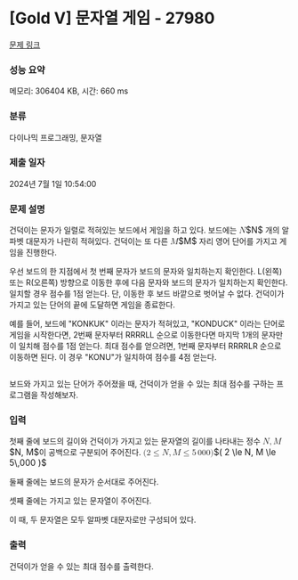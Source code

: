 # [Gold V] 문자열 게임 - 27980 

[문제 링크](https://www.acmicpc.net/problem/27980) 

### 성능 요약

메모리: 306404 KB, 시간: 660 ms

### 분류

다이나믹 프로그래밍, 문자열

### 제출 일자

2024년 7월 1일 10:54:00

### 문제 설명

<p>건덕이는 문자가 일렬로 적혀있는 보드에서 게임을 하고 있다. 보드에는 <mjx-container class="MathJax" jax="CHTML" style="font-size: 109%; position: relative;"><mjx-math class="MJX-TEX" aria-hidden="true"><mjx-mi class="mjx-i"><mjx-c class="mjx-c1D441 TEX-I"></mjx-c></mjx-mi></mjx-math><mjx-assistive-mml unselectable="on" display="inline"><math xmlns="http://www.w3.org/1998/Math/MathML"><mi>N</mi></math></mjx-assistive-mml><span aria-hidden="true" class="no-mathjax mjx-copytext">$N$</span></mjx-container> 개의 알파벳 대문자가 나란히 적혀있다. 건덕이는 또 다른 <mjx-container class="MathJax" jax="CHTML" style="font-size: 109%; position: relative;"><mjx-math class="MJX-TEX" aria-hidden="true"><mjx-mi class="mjx-i"><mjx-c class="mjx-c1D440 TEX-I"></mjx-c></mjx-mi></mjx-math><mjx-assistive-mml unselectable="on" display="inline"><math xmlns="http://www.w3.org/1998/Math/MathML"><mi>M</mi></math></mjx-assistive-mml><span aria-hidden="true" class="no-mathjax mjx-copytext">$M$</span></mjx-container> 자리 영어 단어를 가지고 게임을 진행한다.</p>

<p>우선 보드의 한 지점에서 첫 번째 문자가 보드의 문자와 일치하는지 확인한다. L(왼쪽) 또는 R(오른쪽) 방향으로 이동한 후에 다음 문자와 보드의 문자가 일치하는지 확인한다. 일치할 경우 점수를 1점 얻는다. 단, 이동한 후 보드 바깥으로 벗어날 수 없다. 건덕이가 가지고 있는 단어의 끝에 도달하면 게임을 종료한다.</p>

<p>예를 들어, 보드에 "KONKUK" 이라는 문자가 적혀있고, "KONDUCK" 이라는 단어로 게임을 시작한다면, 2번째 문자부터 RRRRLL 순으로 이동한다면 마지막 1개의 문자만이 일치해 점수를 1점 얻는다. 최대 점수를 얻으려면, 1번째 문자부터 RRRRLR 순으로 이동하면 된다. 이 경우 "KONU"가 일치하여 점수를 4점 얻는다.</p>

<p style="text-align: center;"><img alt="" src="https://upload.acmicpc.net/30145f35-994c-4f87-b19a-677060970ba8/-/preview/"></p>

<p>보드와 가지고 있는 단어가 주어졌을 때, 건덕이가 얻을 수 있는 최대 점수를 구하는 프로그램을 작성해보자.</p>

### 입력 

 <p>첫째 줄에 보드의 길이와 건덕이가 가지고 있는 문자열의 길이를 나타내는 정수 <mjx-container class="MathJax" jax="CHTML" style="font-size: 109%; position: relative;"><mjx-math class="MJX-TEX" aria-hidden="true"><mjx-mi class="mjx-i"><mjx-c class="mjx-c1D441 TEX-I"></mjx-c></mjx-mi><mjx-mo class="mjx-n"><mjx-c class="mjx-c2C"></mjx-c></mjx-mo><mjx-mi class="mjx-i" space="2"><mjx-c class="mjx-c1D440 TEX-I"></mjx-c></mjx-mi></mjx-math><mjx-assistive-mml unselectable="on" display="inline"><math xmlns="http://www.w3.org/1998/Math/MathML"><mi>N</mi><mo>,</mo><mi>M</mi></math></mjx-assistive-mml><span aria-hidden="true" class="no-mathjax mjx-copytext">$N, M$</span></mjx-container>이 공백으로 구분되어 주어진다. <mjx-container class="MathJax" jax="CHTML" style="font-size: 109%; position: relative;"><mjx-math class="MJX-TEX" aria-hidden="true"><mjx-mo class="mjx-n"><mjx-c class="mjx-c28"></mjx-c></mjx-mo><mjx-mn class="mjx-n"><mjx-c class="mjx-c32"></mjx-c></mjx-mn><mjx-mo class="mjx-n" space="4"><mjx-c class="mjx-c2264"></mjx-c></mjx-mo><mjx-mi class="mjx-i" space="4"><mjx-c class="mjx-c1D441 TEX-I"></mjx-c></mjx-mi><mjx-mo class="mjx-n"><mjx-c class="mjx-c2C"></mjx-c></mjx-mo><mjx-mi class="mjx-i" space="2"><mjx-c class="mjx-c1D440 TEX-I"></mjx-c></mjx-mi><mjx-mo class="mjx-n" space="4"><mjx-c class="mjx-c2264"></mjx-c></mjx-mo><mjx-mn class="mjx-n" space="4"><mjx-c class="mjx-c35"></mjx-c></mjx-mn><mjx-mstyle><mjx-mspace style="width: 0.167em;"></mjx-mspace></mjx-mstyle><mjx-mn class="mjx-n"><mjx-c class="mjx-c30"></mjx-c><mjx-c class="mjx-c30"></mjx-c><mjx-c class="mjx-c30"></mjx-c></mjx-mn><mjx-mo class="mjx-n"><mjx-c class="mjx-c29"></mjx-c></mjx-mo></mjx-math><mjx-assistive-mml unselectable="on" display="inline"><math xmlns="http://www.w3.org/1998/Math/MathML"><mo stretchy="false">(</mo><mn>2</mn><mo>≤</mo><mi>N</mi><mo>,</mo><mi>M</mi><mo>≤</mo><mn>5</mn><mstyle scriptlevel="0"><mspace width="0.167em"></mspace></mstyle><mn>000</mn><mo stretchy="false">)</mo></math></mjx-assistive-mml><span aria-hidden="true" class="no-mathjax mjx-copytext">$( 2 \le N, M \le 5\,000 )$</span> </mjx-container></p>

<p>둘째 줄에는 보드의 문자가 순서대로 주어진다.</p>

<p>셋째 줄에는 가지고 있는 문자열이 주어진다.</p>

<p>이 때, 두 문자열은 모두 알파벳 대문자로만 구성되어 있다.</p>

### 출력 

 <p>건덕이가 얻을 수 있는 최대 점수를 출력한다.</p>


